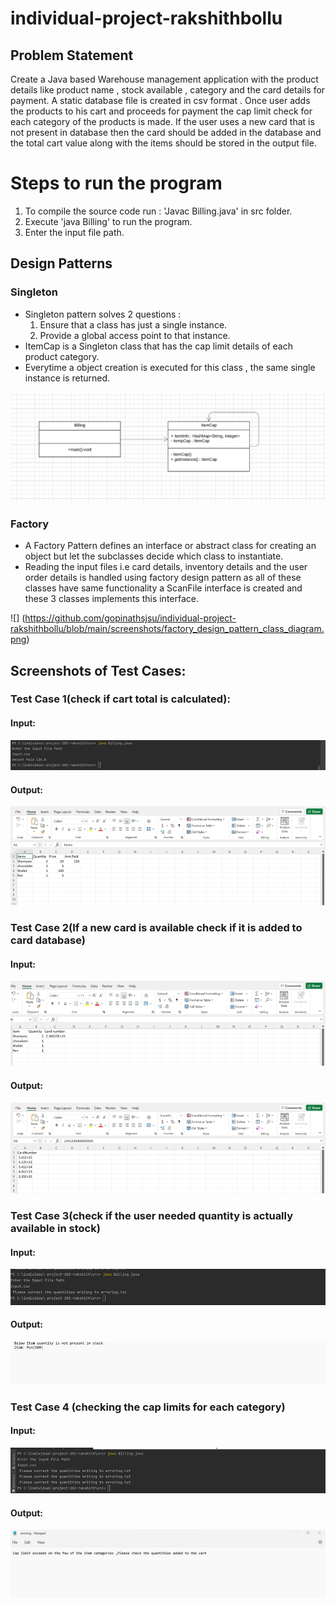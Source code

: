 # individual-project-rakshithbollu

## Problem Statement
Create a Java based Warehouse management application with the product details like product name , stock available , category and the card details for payment. A static
database file is created in csv format . Once user adds the products to his cart and proceeds for payment the cap limit check for each category of the products is made.
If the user uses a new card that is not present in database then the card should be added in the database and the total cart value along with the items should be stored
in the output file.

# Steps to run the program
1. To compile the source code run :  'Javac Billing.java' in src folder.
2. Execute 'java Billing' to run the program.
3. Enter the input file path.

## Design Patterns
### Singleton
* Singleton pattern solves 2 questions :
    1) Ensure that a class has just a single instance. 
    2) Provide a global access point to that instance.
* ItemCap is a Singleton class that has the cap limit details of each product category.
* Everytime a object creation is executed for this class , the same single instance is returned.

![](https://github.com/gopinathsjsu/individual-project-rakshithbollu/blob/main/screenshots/singleton_design_pattern_class_diagram.png)

### Factory
* A Factory Pattern defines an interface or abstract class for creating an object but let the subclasses decide which class to instantiate. 
* Reading the input files i.e card details, inventory details and the user order details is handled using factory design pattern as all of these classes have same functionality a ScanFile interface is created and these 3 classes implements this interface.

![] (https://github.com/gopinathsjsu/individual-project-rakshithbollu/blob/main/screenshots/factory_design_pattern_class_diagram.png)

## Screenshots of Test Cases:

### Test Case 1(check if cart total is calculated):

#### Input:

![](https://github.com/gopinathsjsu/individual-project-rakshithbollu/blob/main/screenshots/testcase1_input.png)

#### Output:

![](https://github.com/gopinathsjsu/individual-project-rakshithbollu/blob/main/screenshots/testcase1_output.png)

### Test Case 2(If a new card is available check if it is added to card database)

#### Input:

![](https://github.com/gopinathsjsu/individual-project-rakshithbollu/blob/main/screenshots/testcase2_input.png)

#### Output:

![](https://github.com/gopinathsjsu/individual-project-rakshithbollu/blob/main/screenshots/testcase2_output.png)


### Test Case 3(check if the user needed quantity is actually available in stock)

#### Input:

![](https://github.com/gopinathsjsu/individual-project-rakshithbollu/blob/main/screenshots/testcase3_input.png)

#### Output:

![](https://github.com/gopinathsjsu/individual-project-rakshithbollu/blob/main/screenshots/testcase3_output.png)


### Test Case 4 (checking the cap limits for each category)

#### Input:

![](https://github.com/gopinathsjsu/individual-project-rakshithbollu/blob/main/screenshots/testcase4_input.png)

#### Output:

![](https://github.com/gopinathsjsu/individual-project-rakshithbollu/blob/main/screenshots/testcase4_output.jpeg)

